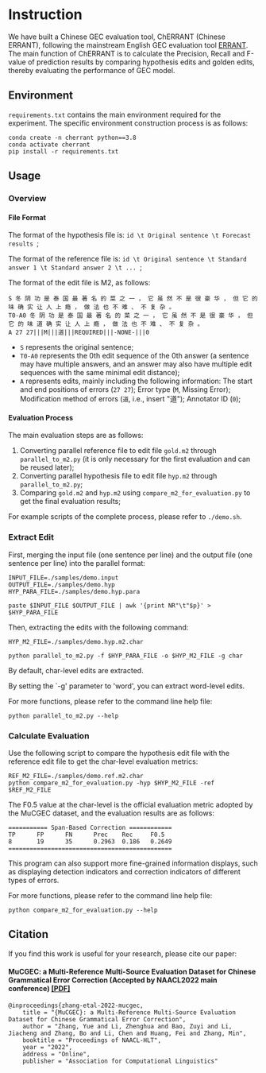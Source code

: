 # Instruction

We have built a Chinese GEC evaluation tool, ChERRANT (Chinese ERRANT), following the mainstream English GEC evaluation
tool [ERRANT](https://github.com/chrisjbryant/errant). The main function of ChERRANT is to calculate the Precision,
Recall and F-value of prediction results by comparing hypothesis edits and golden edits, thereby evaluating the
performance of GEC model.

## Environment

`requirements.txt` contains the main environment required for the experiment. The specific environment construction
process is as follows:

```
conda create -n cherrant python==3.8
conda activate cherrant
pip install -r requirements.txt
```

## Usage

### Overview

#### File Format

The format of the hypothesis file is: `id \t Original sentence \t Forecast results `;

The format of the reference file is: `id \t Original sentence \t Standard answer 1 \t Standard answer 2 \t ... `;

The format of the edit file is M2, as follows:

```
S 冬 阴 功 是 泰 国 最 著 名 的 菜 之 一 ， 它 虽 然 不 是 很 豪 华 ， 但 它 的 味 确 实 让 人 上 瘾 ， 做 法 也 不 难 、 不 复 杂 。
T0-A0 冬 阴 功 是 泰 国 最 著 名 的 菜 之 一 ， 它 虽 然 不 是 很 豪 华 ， 但 它 的 味 道 确 实 让 人 上 瘾 ， 做 法 也 不 难 、 不 复 杂 。
A 27 27|||M|||道|||REQUIRED|||-NONE-|||0
```

+ `S` represents the original sentence;
+ `T0-A0` represents the 0th edit sequence of the 0th answer (a sentence may have multiple answers, and an answer may
  also have multiple edit sequences with the same minimal edit distance);
+ `A` represents edits, mainly including the following information: The start and end positions of errors (`27 27`);
  Error type (`M`, Missing Error); Modification method of errors (`道`, i.e., insert "道"); Annotator ID (`0`);

#### Evaluation Process

The main evaluation steps are as follows:

1. Converting parallel reference file to edit file `gold.m2` through `parallel_to_m2.py` (it is only necessary for the
   first evaluation and can be reused later);
2. Converting parallel hypothesis file to edit file `hyp.m2` through `parallel_to_m2.py`;
3. Comparing `gold.m2` and `hyp.m2` using `compare_m2_for_evaluation.py` to get the final evaluation results;

For example scripts of the complete process, please refer to `./demo.sh`.

### Extract Edit

First, merging the input file (one sentence per line) and the output file (one sentence per line) into the parallel
format:

```
INPUT_FILE=./samples/demo.input
OUTPUT_FILE=./samples/demo.hyp
HYP_PARA_FILE=./samples/demo.hyp.para

paste $INPUT_FILE $OUTPUT_FILE | awk '{print NR"\t"$p}' > $HYP_PARA_FILE
```

Then, extracting the edits with the following command:

```
HYP_M2_FILE=./samples/demo.hyp.m2.char

python parallel_to_m2.py -f $HYP_PARA_FILE -o $HYP_M2_FILE -g char
```

By default, char-level edits are extracted.

By setting the `-g' parameter to 'word', you can extract word-level edits.

For more functions, please refer to the command line help file:

```
python parallel_to_m2.py --help
```

### Calculate Evaluation

Use the following script to compare the hypothesis edit file with the reference edit file to get the char-level
evaluation metrics:

```
REF_M2_FILE=./samples/demo.ref.m2.char
python compare_m2_for_evaluation.py -hyp $HYP_M2_FILE -ref $REF_M2_FILE
```

The F0.5 value at the char-level is the official evaluation metric adopted by the MuCGEC dataset, and the evaluation
results are as follows:

```
=========== Span-Based Correction ============
TP      FP      FN      Prec    Rec     F0.5
8       19      35      0.2963  0.186   0.2649
==============================================
```

This program can also support more fine-grained information displays, such as displaying detection indicators and
correction indicators of different types of errors.

For more functions, please refer to the command line help file:

```
python compare_m2_for_evaluation.py --help
```

## Citation

If you find this work is useful for your research, please cite our paper:

#### MuCGEC: a Multi-Reference Multi-Source Evaluation Dataset for Chinese Grammatical Error Correction (Accepted by NAACL2022 main conference) [[PDF]](https://arxiv.org/pdf/2204.10994.pdf)

```
@inproceedings{zhang-etal-2022-mucgec,
    title = "{MuCGEC}: a Multi-Reference Multi-Source Evaluation Dataset for Chinese Grammatical Error Correction",
    author = "Zhang, Yue and Li, Zhenghua and Bao, Zuyi and Li, Jiacheng and Zhang, Bo and Li, Chen and Huang, Fei and Zhang, Min",
    booktitle = "Proceedings of NAACL-HLT",
    year = "2022",
    address = "Online",
    publisher = "Association for Computational Linguistics"
```
